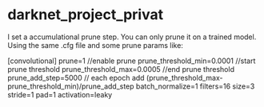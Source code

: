 # darknet_project_privat

I set a accumulational prune step. You can only prune it on a trained model. Using the same .cfg file and some prune params like:

[convolutional]
prune=1  //enable prune
prune_threshold_min=0.0001  //start prune threshold
prune_threshold_max=0.0005  //end prune threshold
prune_add_step=5000 // each epoch add (prune_threshold_max-prune_threshold_min)/prune_add_step
batch_normalize=1
filters=16
size=3
stride=1
pad=1
activation=leaky

